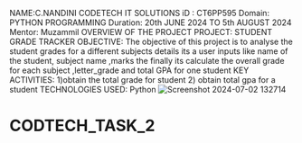NAME:C.NANDINI CODETECH IT SOLUTIONS iD : CT6PP595 Domain: PYTHON PROGRAMMING Duration: 20th JUNE 2024 TO 5th AUGUST 2024 Mentor: Muzammil OVERVIEW OF THE PROJECT PROJECT: STUDENT GRADE TRACKER OBJECTIVE: The objective of this project is to analyse the student grades for a different subjects details its a user inputs like name of the student, subject name ,marks the finally its calculate the overall grade for each subject ,letter_grade and total GPA for one student KEY ACTIVITIES: 1)obtain the total grade for student 2) obtain total gpa for a student TECHNOLOGIES USED: Python
![Screenshot 2024-07-02 132714](https://github.com/CNandini918/CODTECH_TASK_2/assets/174420923/3d458644-843c-4fe5-bfed-bb35c6bcda4f)
# CODTECH_TASK_2
